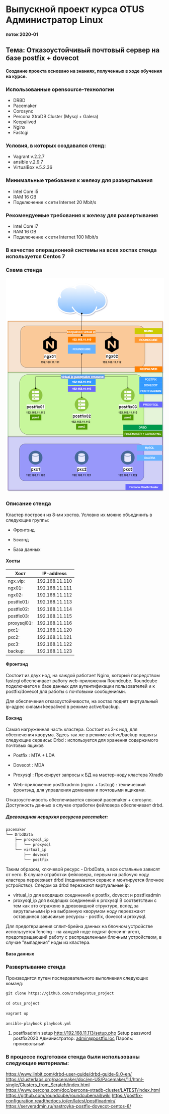 # Выпускной проект курса OTUS Администратор Linux
#### поток 2020-01

## Тема: Отказоустойчивый почтовый сервер на базе postfix + dovecot
#### Создание проекта основано на знаниях, полученных в ходе обучения на курсе.

### Использованные opensource-технологии
* DRBD
* Pacemaker
* Corosync
* Percona XtraDB Cluster (Mysql + Galera)
* Keepalived
* Nginx
* Fastcgi



### Условия, в которых создавался стенд:
* Vagrant v.2.2.7
* ansible v.2.9.7
* VirtualBox v.5.2.36

### Минимальные требования к железу для развертывания
* Intel Core i5
* RAM 16 GB
* Подключение к сети Internet 20 Mbit/s

### Рекомендуемые требования к железу для развертывания
* Intel Core i7
* RAM 16 GB
* Подключение к сети Internet 100 Mbit/s



### В качестве операционной системы на всех хостах стенда используется Centos 7


### Схема стенда
![schema](otus-project.png)


### Описание стенда

Кластер построен из 8-ми хостов. Условно их можно объединить в следующие группы:

* Фронтэнд

* Бэкэнд

* База данных

#### Хосты

| Хост | IP-address |
|------|------------|
| ngx_vip: | 192.168.11.110 |
| ngx01: | 192.168.11.111 |
| ngx02: | 192.168.11.112 |
| postfix01: | 192.168.11.113 |
| postfix02: | 192.168.11.114 |
| postfix03: | 192.168.11.115 |
| proxysql01: | 192.168.11.116 |
| pxc1: | 192.168.11.120 |
| pxc2: | 192.168.11.121 |
| pxc3: | 192.168.11.122 |
| backup: | 192.168.11.123 |


#### Фронтэнд

Состоит из двух нод, на каждой работает Nginx, который посредством fastcgi обеспечивает работу web-приложения Roundcube.
Roundcube подключается к базе данных для аутентификации пользователей и к postfix/dovecot для работы с почтовыми сообщениями.

Для обеспечения отказоустойчивости, на хостах поднят виртуальный ip-адрес силами keepalived в режиме active/backup.


#### Бэкэнд

Самая нагруженная часть кластера. Состоит из 3-х нод, для обеспечения кворума.
Здесь так же в режиме active/backup подняты следующие сервисы:
Drbd
: используется для хранения содержимого почтовых ящиков

* Postfix
: MTA + LDA

* Dovecot
: MDA

* Proxysql
: Проксирует запросы к БД на мастер-ноду кластера Xtradb

* Web-приложение postfixadmin (nginx + fastcgi)
: технический фронтэнд, для управления доменами и почтовыми ящиками.


Отказоусточивость обеспечивается связкой pacemaker + corosync.
Доступность данных в случае отработки фейловера обеспечивает drbd.

##### Древовидная иерархия ресурсов pacemaker:

```
pacemaker
└── DrbdData
    ├── proxysql_ip
    │   └── proxysql
    └── virtual_ip
        ├── dovecot
        └── postfix
```

Таким образом, ключевой ресурс - DrbdData, а все остальные зависят от него.
В случае отработки фейловера, первым на рабочую ноду кластера переезжает drbd (поднимается сервис и монтируется блочное устройство).
Следом за drbd перезжают виртуальные ip:
- virtual_ip для входящих соединений к postfix, dovecot и postfixadmin
- proxysql_ip для входящих соединений к proxysql
В соответствии с тем как это отражено в древовидной структуре, вслед за вирутальными ip на выбранную кворумом ноду переезжают оставшиеся зависимые ресурсы - postfix, dovecot и proxysql.

Для предотвращения сплит-брейна данных на блочном устройстве используется fencing - на каждой ноде поднят фенсинг-агент, предотвращающий работу с распределенным блочным устройством, в случае "выпадения" ноды из кластера.



#### База данных






### Развертывание стенда
Производится путем последовательного выполнения следующих команд:

```
git clone https://github.com/zradeg/otus_project

cd otus_project

vagrant up

ansible-playbook playbook.yml
```











1. postfixadmin setup
http://192.168.11.113/setup.php
Setup password postfix2020
Администратор: admin@postfix.loc
Пароль: произвольный





### В процессе подготовки стенда были использованы следующие материалы:
https://www.linbit.com/drbd-user-guide/drbd-guide-9_0-en/
https://clusterlabs.org/pacemaker/doc/en-US/Pacemaker/1.1/html-single/Clusters_from_Scratch/index.html
https://www.percona.com/doc/percona-xtradb-cluster/LATEST/index.html
https://github.com/roundcube/roundcubemail/wiki
https://postfix-configuration.readthedocs.io/en/latest/postfixadmin/
https://serveradmin.ru/nastroyka-postfix-dovecot-centos-8/

